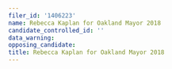 ```yaml
---
filer_id: '1406223'
name: Rebecca Kaplan for Oakland Mayor 2018
candidate_controlled_id: ''
data_warning: 
opposing_candidate: 
title: Rebecca Kaplan for Oakland Mayor 2018
---
```

